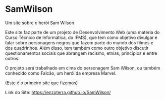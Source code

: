 # SamWilson
Um site sobre o herói Sam Wilson

Este site faz parte de um projeto de Desenvolvimento Web (uma matéria do Curso Técnico de Informática, do IFMS), que tem como objetivo divulgar e falar sobre personagens negros que fazem parte do mundo dos filmes e dos quadrinhos. Além disso, tem também como outro objetivo discutir questionamentos sociais que abrangem racismo, etnias, princípios e entre outros.

O projeto será trabalhado em cima do personagem Sam Wilson, ou também conhecido como Falcão, um herói da empresa Marvel.

(Este é o primeiro site que fizemos)

Link do Site: https://enzoterra.github.io/SamWilson/
